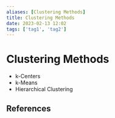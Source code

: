 ```yaml
---
aliases: [Clustering Methods]
title: Clustering Methods
date: 2023-02-13 12:02
tags: ['tag1', 'tag2']
---
```


# Clustering Methods

- k-Centers
- k-Means
- Hierarchical Clustering

## References
